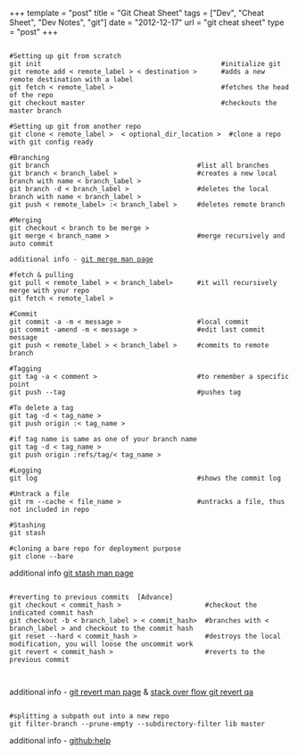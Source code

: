 +++
template = "post"
title = "Git Cheat Sheet"
tags = ["Dev", "Cheat Sheet", "Dev Notes", "git"]
date = "2012-12-17"
url = "git cheat sheet"
type = "post"
+++
<pre><code class='language-markup'>
#Setting up git from scratch
git init                                             #initialize git 
git remote add < remote_label > < destination >      #adds a new remote destination with a label
git fetch < remote_label >                           #fetches the head of the repo
git checkout master                                  #checkouts the master branch

#Setting up git from another repo
git clone < remote_label >  < optional_dir_location >  #clone a repo with git config ready 

#Branching
git branch                                     #list all branches
git branch < branch_label >                    #creates a new local branch with name < branch_label >
git branch -d < branch_label >                 #deletes the local branch with name < branch_label >
git push < remote_label> :< branch_label >     #deletes remote branch

#Merging
git checkout < branch to be merge >           
git merge < branch_name >                      #merge recursively and auto commit

additional info - <a href="http://www.kernel.org/pub/software/scm/git/docs/git-merge.html" title="git merge">git merge man page</a>

#fetch & pulling
git pull < remote_label > < branch_label>      #it will recursively merge with your repo
git fetch < remote_label >

#Commit
git commit -a -m < message >                   #local commit
git commit -amend -m < message >               #edit last commit message
git push < remote_label > < branch_label >     #commits to remote branch

#Tagging
git tag -a < comment >                         #to remember a specific point
git push --tag                                 #pushes tag

#To delete a tag
git tag -d < tag_name >
git push origin :< tag_name >

#if tag name is same as one of your branch name
git tag -d < tag_name >
git push origin :refs/tag/< tag_name >

#Logging
git log                                        #shows the commit log

#Untrack a file
git rm --cache < file_name >                   #untracks a file, thus not included in repo

#Stashing
git stash

#cloning a bare repo for deployment purpose
git clone --bare
</code></pre>
<p>additional info <a href='http://www.kernel.org/pub/software/scm/git/docs/git-stash.html' title='git stash man page'>git stash man page</a></p>
<pre><code class='language-markup'>
#reverting to previous commits  [Advance]
git checkout < commit_hash >                     #checkout the indicated commit hash
git checkout -b < branch_label > < commit_hash>  #branches with < branch_label > and checkout to the commit hash
git reset --hard < commit_hash >                 #destroys the local modification, you will loose the uncommit work
git revert < commit_hash >                       #reverts to the previous commit

</code></pre>
<p>additional info - <a href="http://schacon.github.com/git/git-revert.html" title="git revert man page">git revert man page</a> & <a href="http://stackoverflow.com/questions/4114095/git-revert-to-previous-commit-how" title="stack over flow git revert qa">stack over flow git revert qa</a></p>
<pre><code class='language-markup'>
#splitting a subpath out into a new repo
git filter-branch --prune-empty --subdirectory-filter lib master
</code></pre>
<p>additional info - <a href="https://help.github.com/articles/splitting-a-subpath-out-into-a-new-repo">github:help</a></p>
